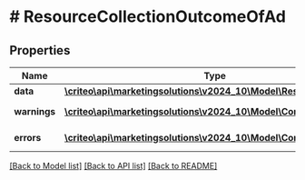 # # ResourceCollectionOutcomeOfAd

## Properties

Name | Type | Description | Notes
------------ | ------------- | ------------- | -------------
**data** | [**\criteo\api\marketingsolutions\v2024_10\Model\ResourceOfAd[]**](ResourceOfAd.md) |  | [optional]
**warnings** | [**\criteo\api\marketingsolutions\v2024_10\Model\CommonProblem[]**](CommonProblem.md) |  | [optional] [readonly]
**errors** | [**\criteo\api\marketingsolutions\v2024_10\Model\CommonProblem[]**](CommonProblem.md) |  | [optional] [readonly]

[[Back to Model list]](../../README.md#models) [[Back to API list]](../../README.md#endpoints) [[Back to README]](../../README.md)
